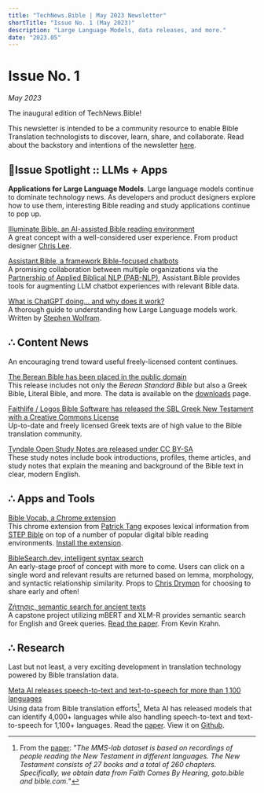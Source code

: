 ```yaml
---
title: "TechNews.Bible | May 2023 Newsletter"
shortTitle: "Issue No. 1 (May 2023)"
description: "Large Language Models, data releases, and more."
date: "2023.05"
---
```


<h1 class="mb-0">Issue No. 1</h1>
<div class="mt-0"><em>May 2023</em></div>

The inaugural edition of TechNews.Bible!

This newsletter is intended to be a community resource to enable Bible Translation technologists to discover, learn, share, and collaborate. Read about the backstory and intentions of the newsletter [here](/about).

## 🔦Issue Spotlight :: LLMs + Apps

**Applications for Large Language Models**. Large language models continue to dominate technology news. As developers and product designers explore how to use them, interesting Bible reading and study applications continue to pop up.

[Illuminate Bible, an AI-assisted Bible reading environment](https://www.illuminatebible.com/)  
A great concept with a well-considered user experience. From product designer [Chris Lee](https://chrsl.net/).

[Assistant.Bible, a framework Bible-focused chatbots](https://github.com/BibleNLP/assistant.bible)  
A promising collaboration between multiple organizations via the [Partnership of Applied Biblical NLP (PAB-NLP)](https://github.com/BibleNLP), Assistant.Bible provides tools for augmenting LLM chatbot experiences with relevant Bible data.

[What is ChatGPT doing... and why does it work?](https://writings.stephenwolfram.com/2023/02/what-is-chatgpt-doing-and-why-does-it-work/)  
A thorough guide to understanding how Large Language models work. Written by [Stephen Wolfram](https://www.stephenwolfram.com/).

## ∴ Content News

An encouraging trend toward useful freely-licensed content continues.

[The Berean Bible has been placed in the public domain](https://berean.bible/licensing.htm)  
This release includes not only the _Berean Standard Bible_ but also a Greek Bible, Literal Bible, and more. The data is available on the [downloads](https://berean.bible/downloads.htm) page.

[Faithlife / Logos Bible Software has released the SBL Greek New Testament with a Creative Commons License](https://github.com/LogosBible/SBLGNT/)  
Up-to-date and freely licensed Greek texts are of high value to the Bible translation community.

[Tyndale Open Study Notes are released under CC BY-SA](https://tyndaleopenresources.com/)  
These study notes include book introductions, profiles, theme articles, and study notes that explain the meaning and background of the Bible text in clear, modern English.

## ∴ Apps and Tools

[Bible Vocab, a Chrome extension](https://www.youtube.com/watch?v=fKb7hcXjgtk)  
This chrome extension from [Patrick Tang](https://www.youtube.com/@patricksptang1) exposes lexical information from [STEP Bible](https://www.stepbible.org/) on top of a number of popular digital bible reading environments. [Install the extension](https://chrome.google.com/webstore/detail/bible-vocab-a-bible-dicti/hoibkbojkkeacjciibbjbnbflcdkahhp).

[BibleSearch.dev, intelligent syntax search](https://biblesearch.dev/)  
An early-stage proof of concept with more to come. Users can click on a single word and relevant results are returned based on lemma, morphology, and syntactic relationship similarity. Props to [Chris Drymon](https://chrisdrymon.com/) for choosing to share early and often!

[Ζήτησις, semantic search for ancient texts](https://semantic-search.kevinkrahn.com/)  
A capstone project utilizing mBERT and XLM-R provides semantic search for English and Greek queries. [Read the paper](https://semantic-search.kevinkrahn.com/paper.pdf). From Kevin Krahn.

## ∴ Research

Last but not least, a very exciting development in translation technology powered by Bible translation data.

[Meta AI releases speech-to-text and text-to-speech for more than 1,100 languages](https://ai.facebook.com/blog/multilingual-model-speech-recognition/)  
Using data from Bible translation efforts[^1], Meta AI has released models that can identify 4,000+ languages while also handling speech-to-text and text-to-speech for 1,100+ languages. Read the [paper](https://scontent.fyip1-1.fna.fbcdn.net/v/t39.8562-6/348836647_265923086001014_6878005808275791319_n.pdf?_nc_cat=104&ccb=1-7&_nc_sid=ae5e01&_nc_ohc=hjR-6nxcdOYAX_9oa0y&_nc_ht=scontent.fyip1-1.fna&oh=00_AfDXOUXX_Lu3IyBlJYZVIeiRMrXPhgr01oB4ix_GRJsV0A&oe=6473A70F). View it on [Github](https://github.com/facebookresearch/fairseq/tree/main/examples/mms).

[^1]: From the [paper](https://scontent.fyip1-1.fna.fbcdn.net/v/t39.8562-6/348836647_265923086001014_6878005808275791319_n.pdf?_nc_cat=104&ccb=1-7&_nc_sid=ae5e01&_nc_ohc=hjR-6nxcdOYAX_9oa0y&_nc_ht=scontent.fyip1-1.fna&oh=00_AfDXOUXX_Lu3IyBlJYZVIeiRMrXPhgr01oB4ix_GRJsV0A&oe=6473A70F): "_The MMS-lab dataset is based on recordings of people reading the New Testament in different languages. The New Testament consists of 27 books and a total of 260 chapters. Specifically, we obtain data from Faith Comes By Hearing, goto.bible and bible.com._"
